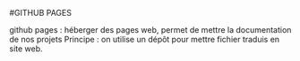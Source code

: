 #GITHUB PAGES

github pages : héberger des pages web, permet de mettre la documentation de nos projets
Principe : on utilise un dépôt pour mettre fichier traduis en site web.

